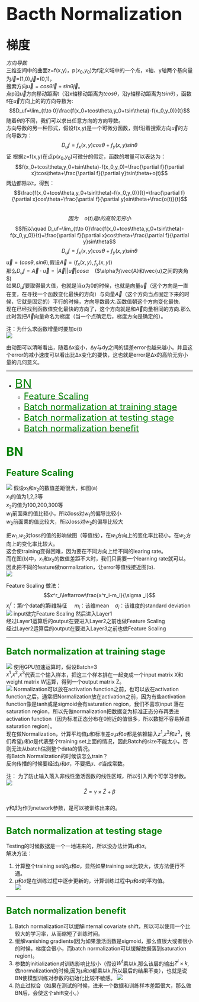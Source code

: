  # <font size=7>Bacth Normalization</font>  
## <font size=6>梯度</font> 
*方向导数*   
三维空间中的曲面z=f(x,y)，p($x_0$,$y_0$)为f定义域中的一个点，x轴、y轴两个基向量为$\vec{i}$=(1,0),$\vec{j}$=(0,1)，  
搜索方向$\vec{u}=cos\theta\vec{i}+sin\theta\vec{j}$。  
点p沿$\vec{u}$方向移动距离t（沿x轴移动距离为$tcos\theta$，沿y轴移动距离为$tsin\theta$），函数f在$\vec{u}$方向上的的方向导数为:  
$$D_uf=\lim_{t\to 0}\frac{f(x_0+tcos\theta,y_0+tsin\theta)-f(x_0,y_0)}{t}$$
随着$\theta$的不同，我们可以求出任意方向的方向导数。  
方向导数的另一种形式，假设f(x,y)是一个可微分函数，则f沿着搜索方向$\vec{u}$的方向导数为：  
$$D_uf=f_x(x,y)cos\theta+f_y(x,y)sin\theta$$
证  根据z=f(x,y)在点p($x_0$,$y_0$)可微分的假定，函数的增量可以表达为：  
$$f(x_0+tcos\theta,y_0+tsin\theta)-f(x_0,y_0)=\frac{\partial f}{\partial x}tcos\theta+\frac{\partial f}{\partial y}tsin\theta+o(t)$$
两边都除以t，得到：  
$$\frac{f(x_0+tcos\theta,y_0+tsin\theta)-f(x_0,y_0)}{t}=\frac{\partial f}{\partial x}cos\theta+\frac{\partial f}{\partial y}sin\theta+\frac{o(t)}{t}$$  
$$因为\quad o(t)是t的高阶无穷小$$
$$所以\quad D_uf=\lim_{t\to 0}\frac{f(x_0+tcos\theta,y_0+tsin\theta)-f(x_0,y_0)}{t}=\frac{\partial f}{\partial x}cos\theta+\frac{\partial f}{\partial y}sin\theta$$
$$D_uf=f_x(x,y)cos\theta+f_y(x,y)sin\theta$$
$\vec{u}=(cos\theta,sin\theta)$,假设$\vec{A}=(f_x(x,y),f_y(x,y))$  
那么$D_uf=\vec{A}\cdot\vec{u}=|\vec{A}||\vec{u}|cos\alpha$ &nbsp;&nbsp;&nbsp;($\alpha为\vec{A}和\vec{u}之间的夹角$)   
如果$D_uf$要取得最大值，也就是当$\alpha$为0的时候，也就是向量$\vec{u}$（这个方向是一直在变，在寻找一个函数变化最快的方向）与向量$\vec{A}$（这个方向当点固定下来的时候，它就是固定的）平行的时候，方向导数最大.函数值朝这个方向变化最快.  
现在已经找到函数值变化最快的方向了，这个方向就是和$\vec{A}$向量相同的方向.那么此时我把$\vec{A}$向量命名为梯度（当一个点确定后，梯度方向是确定的）。  
  
  注：为什么求函数增量时要加o(t)    
  ![][image1]  

  由动图可以清晰看出，随着Δx变小，Δy与dy之间的误差error也越来越小。并且这个error的减小速度可以看出比Δx变化的要快，这也就是error是Δx的高阶无穷小量的几何意义。   
 ___
<!-- @import "[TOC]" {cmd="toc" depthFrom=1 depthTo=6 orderedList=false} -->
  - [<font size=6 color=green>BN</font>](#bn)
    - [<font size=5 color=green>Feature Scaling</font>](#feature-scaling)
    - [<font size=5 color=green>Batch normalization at training stage</font>](#batch-normalization-at-training-stage)
    - [<font size=5 color=green>Batch normalization at testing stage</font>](#batch-normalization-at-testing-stage)
    - [<font size=5 color=green>Batch normalization benefit</font>](#batch-normalization-benefit)

## <font size=6 color=green>BN</font>
### <font size=5 color=green>Feature Scaling</font>

![][image2]
假设$x_1$和$x_2$的数值差距很大，如图(a)  
$x_1$的值为1,2,3等  
$x_2$的值为100,200,300等  
$w_1$前面乘的值比较小，所以loss对$w_1$的偏导比较小  
$w_2$前面乘的值比较大，所以loss对$w_2$的偏导比较大   
  
把$w_1$,$w_2$对loss的值的影响做图（等值线），在$w_1$方向上的变化率比较小，在$w_2$方向上的变化率比较大。  
这会使training变得困难，因为要在不同方向上给不同的learing rate。  
而在图(b)中，$x_1$和$x_2$的数值差距不大时，我们只需要一个learning rate就可以。  
因此把不同的feature做normalization，让error等值线接近图(b).     
![][image3]  

Feature Scaling 做法：
$$x^r_i\leftarrow\frac{x^r_i-m_i}{\sigma _i}$$
$x^r_i$：第r个data的第i维特征 &nbsp;&nbsp;&nbsp;&nbsp;$m_i$：该维mean&nbsp;&nbsp;&nbsp;&nbsp;$\sigma _i$：该维度的standard deviation
![][image4] 
input做完Feature Scaling 然后进入Layer1  
经过Layer1运算后的output在要进入Layer2之前也做Feature Scaling  
经过Layer2运算后的output在要进入Layer3之前也做Feature Scaling    
___
### <font size=5 color=green>Batch normalization at training stage</font>  
![][image5] 
使用GPU加速运算时，假设Batch=3  
$x^1$,$x^2$,$x^3$代表三个输入样本，把这三个样本排在一起变成一个input matrix X和weight matrix W运算，得到一个output matrix Z。   
![][image6] 
Normalization可以放在activation function之前，也可以放在activation function之后。通常把Normalization放在activation之前，因为有些activation function像是tanh或是sigmoid会有saturation region，我们不喜欢input 落在saturation region，所以先做normalization把数据变为标准正态分布再丢进activation function（因为标准正态分布在0附近的值很多，所以数据不容易掉进saturation region）。  
现在做Normalization，计算平均值$\mu$和标准差$\sigma$,$\mu$和$\sigma$都是依赖输入$z^1$,$z^2$和$z^3$，我们希望$\mu$和$\sigma$是代表整个training set上面的情况，因此Batch的size不能太小，否则无法从batch估测整个data的情况。  
![]()  
有Batch Normalization的时候该怎么train？  
反向传播的时候要经过$\mu$和$\sigma$，不要把$\mu$、$\sigma$当成常数。    
  
注：
为了防止输入落入非线性激活函数的线性区域，所以引入两个可学习参数。  
![][image7]
$$\hat{Z}=\gamma \times\tilde{Z}+\beta$$  
$\gamma$和$\beta$为作为network参数，是可以被训练出来的。   
___
### <font size=5 color=green>Batch normalization at testing stage</font>
Testing的时候数据是一个一地进来的，所以没办法计算$\mu$和$\sigma$。  
解决方法：  
1. 计算整个training set的$\mu$和$\sigma$，显然如果training set比较大，该方法便行不通。  
2. $\mu$和$\sigma$是在训练过程中逐步更新的，计算训练过程中$\mu$和$\sigma$的平均值。   
![][image8]   
___
### <font size=5 color=green>Batch normalization benefit</font>  
1.  Batch normalization可以缓解internal covariate shift，所以可以使用一个比较大的学习率，从而缩短了训练时间。
2.  缓解vanishing gradients(因为如果激活函数是sigmoid，那么值很大或者很小的时候，梯度会很小，而batch normalization可以缓解数据落到saturation region)。  
3.  参数的initialization对训练影响比较小（假设$W^1$乘以k,那么该层的输出$Z^i\times k$,做normalization的时候,因为$\mu$和$\sigma$都乘以k,所以最后的结果不变），也就是说BN使模型训练对参数的初始化比较不敏感。
![][image9]  
4.  防止过拟合（如果在测试的时候，进来一个数据和训练样本差距很大，那么做BN后，会使这个shift变小。）
    
    
[//]: # (reference)  
[image1]:./explanation/一元函数增量.gif
[image2]:./explanation/picture2.png
[image3]:./explanation/FeatureScaling.png
[image4]:./explanation/Batch_normalization1.png
[image5]:./explanation/Batch_normalization2.png
[image6]:./explanation/Batch_normalization3.png
[image7]:./explanation/Batch_normalization7.png
[image8]:./explanation/Batch_normalization8.png
[image9]:./explanation/Batch_normalization9.png
